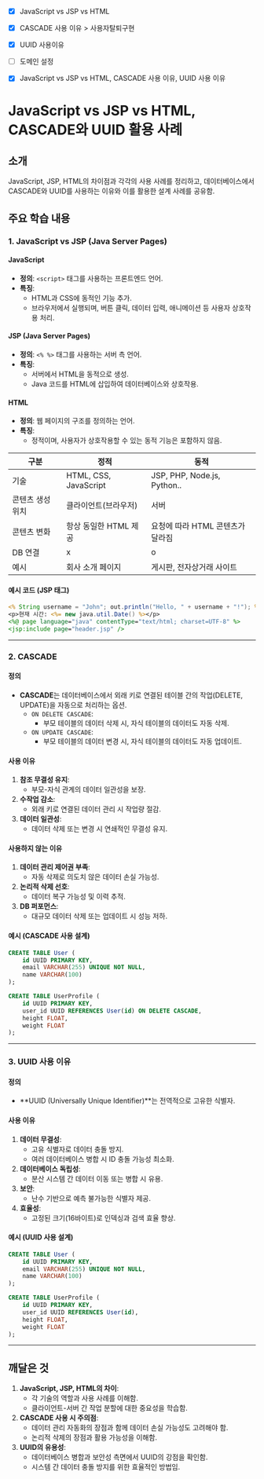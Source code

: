 
- [x] JavaScript vs JSP vs HTML
- [x] CASCADE 사용 이유 > 사용자탈퇴구현
- [x] UUID 사용이유
- [ ] 도메인 설정

- [x] JavaScript vs JSP vs HTML, CASCADE 사용 이유, UUID 사용 이유

# JavaScript vs JSP vs HTML, CASCADE와 UUID 활용 사례

## 소개
JavaScript, JSP, HTML의 차이점과 각각의 사용 사례를 정리하고, 데이터베이스에서 CASCADE와 UUID를 사용하는 이유와 이를 활용한 설계 사례를 공유함.

## 주요 학습 내용

### 1. JavaScript vs JSP (Java Server Pages)

#### JavaScript
- **정의**: `<script>` 태그를 사용하는 프론트엔드 언어.
- **특징**:
  - HTML과 CSS에 동적인 기능 추가.
  - 브라우저에서 실행되며, 버튼 클릭, 데이터 입력, 애니메이션 등 사용자 상호작용 처리.

#### JSP (Java Server Pages)
- **정의**: `<% %>` 태그를 사용하는 서버 측 언어.
- **특징**:
  - 서버에서 HTML을 동적으로 생성.
  - Java 코드를 HTML에 삽입하여 데이터베이스와 상호작용.

#### HTML
- **정의**: 웹 페이지의 구조를 정의하는 언어.
- **특징**:
  - 정적이며, 사용자가 상호작용할 수 있는 동적 기능은 포함하지 않음.

| 구분        | 정적                    | 동적                          |
| --------- | --------------------- | --------------------------- |
| 기술        | HTML, CSS, JavaScript | JSP, PHP, Node.js, Python.. |
| 콘텐츠 생성 위치 | 클라이언트(브라우저)           | 서버                          |
| 콘텐츠 변화    | 항상 동일한 HTML 제공         | 요청에 따라 HTML 콘텐츠가 달라짐         |
| DB 연결     | x                     | o                           |
| 예시        | 회사 소개 페이지              | 게시판, 전자상거래 사이트             |

#### 예시 코드 (JSP 태그)
```jsp
<% String username = "John"; out.println("Hello, " + username + "!"); %>
<p>현재 시간: <%= new java.util.Date() %></p>
<%@ page language="java" contentType="text/html; charset=UTF-8" %>
<jsp:include page="header.jsp" />
```

---

### 2. CASCADE

#### 정의
- **CASCADE**는 데이터베이스에서 외래 키로 연결된 테이블 간의 작업(DELETE, UPDATE)을 자동으로 처리하는 옵션.
  - `ON DELETE CASCADE`:
    - 부모 테이블의 데이터 삭제 시, 자식 테이블의 데이터도 자동 삭제.
  - `ON UPDATE CASCADE`:
    - 부모 테이블의 데이터 변경 시, 자식 테이블의 데이터도 자동 업데이트.

#### 사용 이유
1. **참조 무결성 유지**:
   - 부모-자식 관계의 데이터 일관성을 보장.
2. **수작업 감소**:
   - 외래 키로 연결된 데이터 관리 시 작업량 절감.
3. **데이터 일관성**:
   - 데이터 삭제 또는 변경 시 연쇄적인 무결성 유지.

#### 사용하지 않는 이유
1. **데이터 관리 제어권 부족**:
   - 자동 삭제로 의도치 않은 데이터 손실 가능성.
2. **논리적 삭제 선호**:
   - 데이터 복구 가능성 및 이력 추적.
3. **DB 퍼포먼스**:
   - 대규모 데이터 삭제 또는 업데이트 시 성능 저하.

#### 예시 (CASCADE 사용 설계)
```sql
CREATE TABLE User (
    id UUID PRIMARY KEY,
    email VARCHAR(255) UNIQUE NOT NULL,
    name VARCHAR(100)
);

CREATE TABLE UserProfile (
    id UUID PRIMARY KEY,
    user_id UUID REFERENCES User(id) ON DELETE CASCADE,
    height FLOAT,
    weight FLOAT
);
```

---

### 3. UUID 사용 이유

#### 정의
- **UUID (Universally Unique Identifier)**는 전역적으로 고유한 식별자.

#### 사용 이유
1. **데이터 무결성**:
   - 고유 식별자로 데이터 충돌 방지.
   - 여러 데이터베이스 병합 시 ID 충돌 가능성 최소화.
2. **데이터베이스 독립성**:
   - 분산 시스템 간 데이터 이동 또는 병합 시 유용.
3. **보안**:
   - 난수 기반으로 예측 불가능한 식별자 제공.
4. **효율성**:
   - 고정된 크기(16바이트)로 인덱싱과 검색 효율 향상.

#### 예시 (UUID 사용 설계)
```sql
CREATE TABLE User (
    id UUID PRIMARY KEY,
    email VARCHAR(255) UNIQUE NOT NULL,
    name VARCHAR(100)
);

CREATE TABLE UserProfile (
    id UUID PRIMARY KEY,
    user_id UUID REFERENCES User(id),
    height FLOAT,
    weight FLOAT
);
```

---

## 깨달은 것

1. **JavaScript, JSP, HTML의 차이**:
   - 각 기술의 역할과 사용 사례를 이해함.
   - 클라이언트-서버 간 작업 분할에 대한 중요성을 학습함.
2. **CASCADE 사용 시 주의점**:
   - 데이터 관리 자동화의 장점과 함께 데이터 손실 가능성도 고려해야 함.
   - 논리적 삭제의 장점과 활용 가능성을 이해함.
3. **UUID의 유용성**:
   - 데이터베이스 병합과 보안성 측면에서 UUID의 강점을 확인함.
   - 시스템 간 데이터 충돌 방지를 위한 효율적인 방법임.

